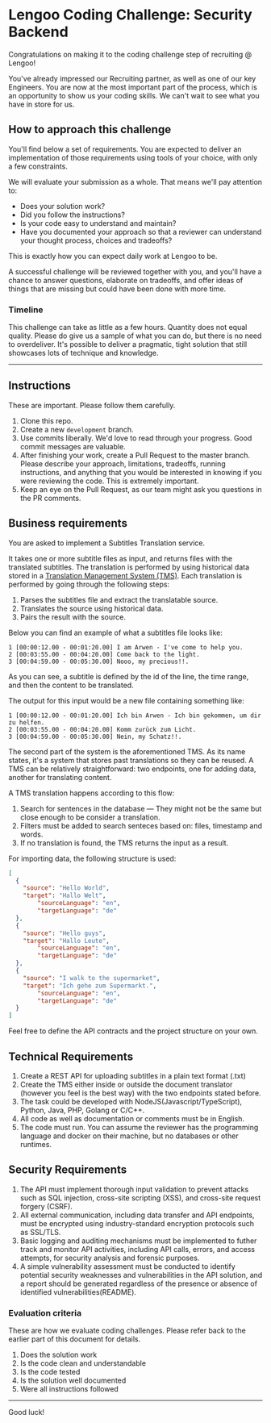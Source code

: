# Lengoo Coding Challenge: Security Backend

Congratulations on making it to the coding challenge step of recruiting @ Lengoo!

You've already impressed our Recruiting partner, as well as one of our key Engineers. You are now at the most important part of the process, which is an opportunity to show us your coding skills. We can't wait to see what you have in store for us.


## How to approach this challenge

You'll find below a set of requirements. You are expected to deliver an implementation of those requirements using tools of your choice, with only a few constraints.

We will evaluate your submission as a whole. That means we'll pay attention to:

- Does your solution work?
- Did you follow the instructions?
- Is your code easy to understand and maintain?
- Have you documented your approach so that a reviewer can understand your thought process, choices and tradeoffs?

This is exactly how you can expect daily work at Lengoo to be.

A successful challenge will be reviewed together with you, and you'll have a chance to answer questions, elaborate on tradeoffs, and offer ideas of things that are missing but could have been done with more time.

### Timeline

This challenge can take as little as a few hours. Quantity does not equal quality. Please do give us a sample of what you can do, but there is no need to overdeliver. It's possible to deliver a pragmatic, tight solution that still showcases lots of technique and knowledge.

---

## Instructions
These are important. Please follow them carefully.

1. Clone this repo.
2. Create a new `development` branch.
3. Use commits liberally. We'd love to read through your progress. Good commit messages are valuable.
4. After finishing your work, create a Pull Request to the master branch. Please describe your approach, limitations, tradeoffs, running instructions, and anything that you would be interested in knowing if you were reviewing the code. This is extremely important.
5. Keep an eye on the Pull Request, as our team might ask you questions in the PR comments.


## Business requirements

You are asked to implement a Subtitles Translation service.

It takes one or more subtitle files as input, and returns files with the translated subtitles. The translation is performed by using historical data stored in a [Translation Management System (TMS)](https://en.wikipedia.org/wiki/Translation_management_system). Each translation is performed by going through the following steps:

1. Parses the subtitles file and extract the translatable source.
2. Translates the source using historical data.
3. Pairs the result with the source.

Below you can find an example of what a subtitles file looks like:

```
1 [00:00:12.00 - 00:01:20.00] I am Arwen - I've come to help you.
2 [00:03:55.00 - 00:04:20.00] Come back to the light.
3 [00:04:59.00 - 00:05:30.00] Nooo, my precious!!.
```

As you can see, a subtitle is defined by the id of the line, the time range, and then the content to be translated.

The output for this input would be a new file containing something like:

```
1 [00:00:12.00 - 00:01:20.00] Ich bin Arwen - Ich bin gekommen, um dir zu helfen.
2 [00:03:55.00 - 00:04:20.00] Komm zurück zum Licht.
3 [00:04:59.00 - 00:05:30.00] Nein, my Schatz!!.
```

The second part of the system is the aforementioned TMS. As its name states, it's a system that stores past translations so they can be reused. A TMS can be relatively straightforward: two endpoints, one for adding data, another for translating content.

A TMS translation happens according to this flow:

1. Search for sentences in the database — They might not be the same but close enough to be consider a translation.
2. Filters must be added to search senteces based on: files, timestamp and words.
4. If no translation is found, the TMS returns the input as a result.

For importing data, the following structure is used:

```json
[
  {
    "source": "Hello World",
    "target": "Hallo Welt",
		"sourceLanguage": "en",
		"targetLanguage": "de"
  },
  {
    "source": "Hello guys",
    "target": "Hallo Leute",
		"sourceLanguage": "en",
		"targetLanguage": "de"
  },
  {
    "source": "I walk to the supermarket",
    "target": "Ich gehe zum Supermarkt.",
		"sourceLanguage": "en",
		"targetLanguage": "de"
  }
]
```

Feel free to define the API contracts and the project structure on your own.


## Technical Requirements

1. Create a REST API for uploading subtitles in a plain text format (.txt)
2. Create the TMS either inside or outside the document translator (however you feel is the best way) with the two endpoints stated before.
3. The task could be developed with NodeJS(Javascript/TypeScript), Python, Java, PHP, Golang or C/C++.
4. All code as well as documentation or comments must be in English.
5. The code must run. You can assume the reviewer has the programming language and docker on their machine, but no databases or other runtimes.

## Security Requirements

1. The API must implement thorough input validation to prevent attacks such as SQL injection, cross-site scripting (XSS), and cross-site request forgery (CSRF).
2. All external communication, including data transfer and API endpoints, must be encrypted using industry-standard encryption protocols such as SSL/TLS.
3. Basic logging and auditing mechanisms must be implemented to futher track and monitor API activities, including API calls, errors, and access attempts, for security analysis and forensic purposes.
4. A simple vulnerability assessment must be conducted to identify potential security weaknesses and vulnerabilities in the API solution, and a report should be generated regardless of the presence or absence of identified vulnerabilities(README).


### Evaluation criteria
These are how we evaluate coding challenges. Please refer back to the earlier part of this document for details.

1. Does the solution work
2. Is the code clean and understandable
3. Is the code tested
4. Is the solution well documented
5. Were all instructions followed

---

Good luck!

